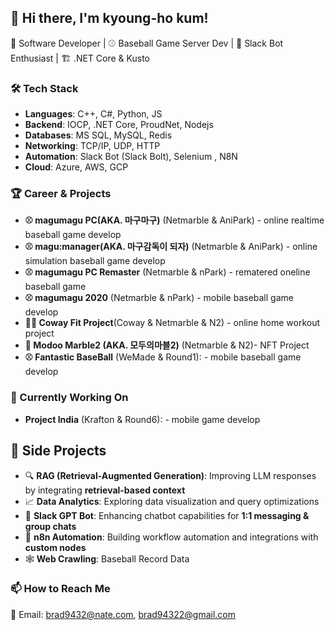## 👋 Hi there, I'm kyoung-ho kum!
🚀 Software Developer | ⚾ Baseball Game Server Dev | 🤖 Slack Bot Enthusiast | 🏗️ .NET Core & Kusto  

### 🛠️ Tech Stack
- **Languages**: C++, C#, Python, JS  
- **Backend**: IOCP, .NET Core, ProudNet, Nodejs
- **Databases**: MS SQL, MySQL, Redis  
- **Networking**: TCP/IP, UDP, HTTP  
- **Automation**: Slack Bot (Slack Bolt), Selenium , N8N 
- **Cloud**: Azure, AWS, GCP  

### 🏆 Career & Projects
- **⚾ magumagu PC(AKA. 마구마구)** (Netmarble & AniPark) - online realtime baseball game develop
- **⚾ magu:manager(AKA. 마구감독이 되자)** (Netmarble & AniPark) - online simulation baseball game develop
- **⚾ magumagu PC Remaster** (Netmarble & nPark) - rematered oneline baseball game 
- **⚾ magumagu 2020** (Netmarble & nPark) - mobile baseball game develop
- **🚴‍♂️ Coway Fit Project**(Coway & Netmarble & N2) - online home workout project
- **🎲 Modoo Marble2 (AKA. 모두의마블2)** (Netmarble & N2)- NFT Project
- **⚾ Fantastic BaseBall** (WeMade & Round1): - mobile baseball game develop
  
### 🌱 Currently Working On  
- **Project India** (Krafton & Round6): - mobile game develop
  
## 🚀 Side Projects  
- 🔍 **RAG (Retrieval-Augmented Generation)**: Improving LLM responses by integrating **retrieval-based context**
- 📈 **Data Analytics**: Exploring data visualization and query optimizations  
- 🤖 **Slack GPT Bot**: Enhancing chatbot capabilities for **1:1 messaging & group chats**  
- 🔄 **n8n Automation**: Building workflow automation and integrations with **custom nodes**
- 🕸️ **Web Crawling**: Baseball Record Data

 
### 📫 How to Reach Me  
📧 Email: brad9432@nate.com, brad94322@gmail.com

